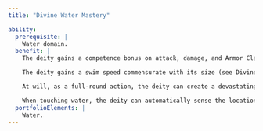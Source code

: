 ```yaml
---
title: "Divine Water Mastery"

ability:
  prerequisite: |
    Water domain.
  benefit: |
    The deity gains a competence bonus on attack, damage, and Armor Class equal to its divine rank if both the deity and its foe are touching the same body of water.

    The deity gains a swim speed commensurate with its size (see Divine Characteristics).

    At will, as a full-round action, the deity can create a devastating tidal wave of water. On land, the wave has effects similar to a flash flood: Creatures caught in the water must make a Fortitude save (DC 15). Large or smaller creatures that fail the save are swept away, taking {% die_roll 1 6 0 %} points of subdual damage per round ({% die_roll 1 3 0 %} points on a successful {% skill_link swim %} check against DC 20). Huge creatures that fail are knocked down, while Gargantuan and Colossal creatures are checked. The wave destroys all wooden buildings and 25% of the stone buildings it comes into contact with. At sea, the tidal wave capsizes ships and crushes them to splinters. The wave affects a number of miles of coastland up to the deity's divine rank.

    When touching water, the deity can automatically sense the location of anything within 10 feet per divine rank that is in contact with the same body of water.
  portfolioElements: |
    Water.
---
```


